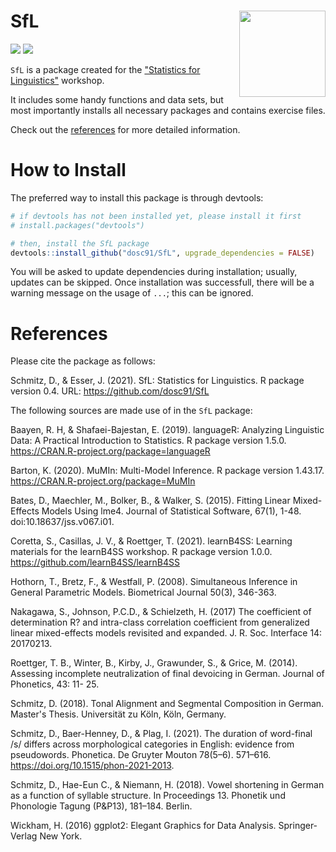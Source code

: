 # SfL <img src='https://dominicschmitz.com/wp-content/uploads/2021/11/SfL_logo.png' align="right" height="138" />

<!-- badges: start -->
![](https://img.shields.io/badge/version-0.4-FFA70B.svg)
![](https://img.shields.io/github/last-commit/dosc91/SfL)
<!-- badges: end -->

`SfL` is a package created for the ["Statistics for Linguistics"](https://div-ling.org/en/events/statistics-for-linguistics-en/) workshop. 

It includes some handy functions and data sets, but most importantly installs all necessary packages and contains exercise files.

Check out the [references](https://dosc91.github.io/SfL/reference/index.html) for more detailed information.


# How to Install

The preferred way to install this package is through devtools:

```r
# if devtools has not been installed yet, please install it first
# install.packages("devtools")

# then, install the SfL package
devtools::install_github("dosc91/SfL", upgrade_dependencies = FALSE)
```

You will be asked to update dependencies during installation; usually, updates can be skipped. Once installation was successfull, there will be a warning message on the usage of `...`; this can be ignored.


# References

Please cite the package as follows:

Schmitz, D., & Esser, J. (2021). SfL: Statistics for Linguistics. R package version 0.4. URL: https://github.com/dosc91/SfL

The following sources are made use of in the `SfL` package:

Baayen, R. H, & Shafaei-Bajestan, E. (2019). languageR: Analyzing Linguistic Data: A Practical Introduction to Statistics. R package version 1.5.0. https://CRAN.R-project.org/package=languageR

Barton, K. (2020). MuMIn: Multi-Model Inference. R package version 1.43.17. https://CRAN.R-project.org/package=MuMIn

Bates, D., Maechler, M., Bolker, B., & Walker, S. (2015). Fitting Linear Mixed-Effects Models Using lme4. Journal of Statistical Software, 67(1), 1-48. doi:10.18637/jss.v067.i01.

Coretta, S., Casillas, J. V., & Roettger, T. (2021). learnB4SS: Learning materials for the learnB4SS workshop. R package version 1.0.0. https://github.com/learnB4SS/learnB4SS

Hothorn, T., Bretz, F., & Westfall, P. (2008). Simultaneous Inference in General Parametric Models. Biometrical Journal 50(3), 346-363.

Nakagawa, S., Johnson, P.C.D., & Schielzeth, H. (2017) The coefficient of determination R? and intra-class correlation coefficient from generalized linear mixed-effects models revisited and expanded. J. R. Soc. Interface 14: 20170213.

Roettger, T. B., Winter, B., Kirby, J., Grawunder, S., & Grice, M. (2014). Assessing incomplete neutralization of final devoicing in German. Journal of Phonetics, 43: 11- 25.

Schmitz, D. (2018). Tonal Alignment and Segmental Composition in German. Master's Thesis. Universität zu Köln, Köln, Germany.

Schmitz, D., Baer-Henney, D., & Plag, I. (2021). The duration of word-final /s/ differs across morphological categories in English: evidence from pseudowords. Phonetica. De Gruyter Mouton 78(5–6). 571–616. https://doi.org/10.1515/phon-2021-2013.

Schmitz, D., Hae-Eun C., & Niemann, H. (2018). Vowel shortening in German as a function of syllable structure. In Proceedings 13. Phonetik und Phonologie Tagung (P&P13), 181–184. Berlin.

Wickham, H. (2016) ggplot2: Elegant Graphics for Data Analysis. Springer-Verlag New York.

